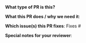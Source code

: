**What type of PR is this?**

<!--
Add one of the following kinds:

/kind bug
/kind cleanup
/kind design
/kind documentation
/kind failing-test
/kind feature
/kind flake

-->

**What this PR does / why we need it**:

**Which issue(s) this PR fixes**:
Fixes #

**Special notes for your reviewer**:


